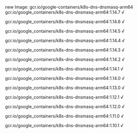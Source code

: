new Image: gcr.io/google-containers/k8s-dns-dnsmasq-arm64
gcr.io/google_containers/k8s-dns-dnsmasq-arm64:1.14.7 √

gcr.io/google_containers/k8s-dns-dnsmasq-arm64:1.14.6 √

gcr.io/google_containers/k8s-dns-dnsmasq-arm64:1.14.5 √

gcr.io/google_containers/k8s-dns-dnsmasq-arm64:1.14.4 √

gcr.io/google_containers/k8s-dns-dnsmasq-arm64:1.14.3 √

gcr.io/google_containers/k8s-dns-dnsmasq-arm64:1.14.2 √

gcr.io/google_containers/k8s-dns-dnsmasq-arm64:1.14.1 √

gcr.io/google_containers/k8s-dns-dnsmasq-arm64:1.14.0 √

gcr.io/google_containers/k8s-dns-dnsmasq-arm64:1.13.0 √

gcr.io/google_containers/k8s-dns-dnsmasq-arm64:1.12.1 √

gcr.io/google_containers/k8s-dns-dnsmasq-arm64:1.12.0 √

gcr.io/google_containers/k8s-dns-dnsmasq-arm64:1.11.0 √

gcr.io/google_containers/k8s-dns-dnsmasq-arm64:1.10.1 √

